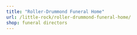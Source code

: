 ```yaml
---
title: "Roller-Drummond Funeral Home"
url: /little-rock/roller-drummond-funeral-home/
shop: funeral directors
---
```

